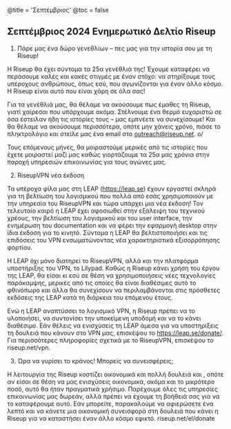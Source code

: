 @title = 'Σεπτέμβριος'
@toc = false


Σεπτέμβριος 2024 Ενημερωτικό Δελτίο Riseup
------------------------------------------

1. Πάρε μας ένα δώρο γενεθλίων – πες μας για την ιστορία σου με τη Riseup!

Η Riseup θα έχει σύντομα τα 25α γενέθλιά της! Έχουμε καταφέρει να περάσουμε καλές και κακές στιγμές με έναν στόχο: να στηρίξουμε τους υπέροχους ανθρώπους, όπως εσύ, που αγωνίζονται για έναν άλλο κόσμο. Η Riseup είναι αυτό που είναι χάρη σε όλα σας!

Για τα γενέθλιά μας, θα θέλαμε να ακούσουμε πως έμαθες τη Riseup, γιατί χαίρεσαι που υπάρχουμε ακόμα. Στέλνουμε ένα θερμό ευχαριστώ σε όσα έστειλαν ήδη τις ιστορίες τους – μας εμπνέετε να συνεχίσουμε! Και θα θέλαμε να ακούσουμε περισσότερα, οπότε μην χάνεις χρόνο, πιάσε το πληκτρολόγιο και στείλε μας ένα email στο outreach@riseup.net. ο/

Τους επόμενους μήνες, θα μοιραστούμε μερικές από τις ιστορίες που έχετε μοιραστεί μαζί μας καθώς γιορτάζουμε τα 25α μας χρόνια στην παροχή υπηρεσιών επικοινωνίας για τους αγώνες μας.

2. RiseupVPN νέα έκδοση

Τα υπέροχα φίλα μας στη LEAP (https://leap.se) έχουν εργαστεί σκληρά για τη βελτίωση του λογισμικού που πολλά από εσάς χρησιμοποιούν με την υπηρεσία του RiseupVPN και τώρα υπάρχει μια νέα έκδοση! Τον τελευταίο καιρό η LEAP έχει αφοσιωθεί στην εξάλειψη του τεχνικού χρέους, την βελτίωση του λογισμικού και του user interface, την ενημέρωση του documentation και να φέρει την εφαρμογή desktop στην ίδια έκδοση για το κινητό. Σύντομα η LEAP θα βελτιστοποιήσει και τις επιδόσεις του VPN ενσωματώνοντας νέα χαρακτηριστικά εξισορρόπησης φορτίου.

Η LEAP όχι μόνο διατηρεί το RiseupVPN, αλλά και την πλατφόρμα υποστήριξης του VPN, το Lilypad. Καθώς η Riseup κάνει χρήση του έργου της LEAP, θα είσαι κι εσύ σε θέση να χρησιμοποιήσεις νέες τεχνολογίες παράκαμψης, μερικές από τις οποίες θα είναι διαθέσιμες αυτό το φθινόπωρο και άλλα θα συνεχίσουν να περιλαμβάνονται στις πρόσθετες εκδόσεις της LEAP κατά τη διάρκεια του επόμενου έτους.

Ενώ η LEAP αναπτύσσει το λογισμικό VPN, η Riseup πρέπει να το υλοποιήσει, να συντονίσει την υποκείμενη υποδομή και να το κάνει διαθέσιμο. Εάν θέλεις να ενισχύσεις τη LEAP άμεσα για να υποστηρίξεις τη δουλειά που κάνουν στο VPN μας, επισκέψου το https://leap.se/donate/. Για περισσότερες πληροφορίες σχετικά με το RiseupVPN, επισκέψου το riseup.net/vpn.

3. Ώρα να γυρίσει το κράνος! Μπορείς να συνεισφέρεις;

Η λειτουργία της Riseup κοστίζει οικονομικά και πολλή δουλειά και , οπότε αν είσαι σε θέση να μας ενισχύσεις οικονομικά, ακόμα και το μικρότερο ποσό, αυτό θα ήταν πραγματικά χρήσιμο. Παρέχουμε όλες τις υπηρεσίες επικοινωνίας μας δωρεάν, αλλά πρέπει να έχουμε τη βοήθειά σας για να το καταφέρουμε αυτό. Εάν μπορείτε, παρακαλούμε να αφιερώσετε ένα λεπτό και να κάνετε μια οικονομική συνεισφορά στη δουλειά που κάνει η Riseup για να καταστήσει έναν άλλο κόσμο εφικτό. riseup.net/el/donate